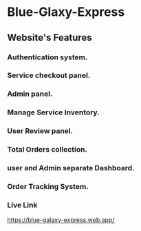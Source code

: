 <!-- Website title -->

# Blue-Glaxy-Express

<!-- Website features -->

## Website's Features

### Authentication system.

### Service checkout panel.

### Admin panel.

### Manage Service Inventory.

### User Review panel.

### Total Orders collection.

### user and Admin separate Dashboard.

### Order Tracking System.

<!-- Website live link -->

### Live Link

https://blue-galaxy-express.web.app/
